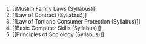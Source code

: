 1. [[Muslim Family Laws (Syllabus)]]
2. [[Law of Contract (Syllabus)]]
3. [[Law of Tort and Consumer Protection (Syllabus)]]
4. [[Basic Computer Skills (Syllabus)]]
5. [[Principles of Sociology (Syllabus)]]